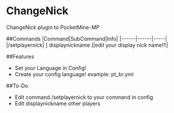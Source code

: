 # ChangeNick
ChangeNick plugin to PocketMine-MP

##Commands
|Command|SubCommand|Info|
|------|------|-----|
|/setplayernick| [ displaynickname ]|edit your display nick name!!!|

##Features
- Set your Language in Config!
- Create your config language! example: pt_br.yml

##To-Do
- Edit command /setplayernick to your command in config
- Edit displaynickname other players

